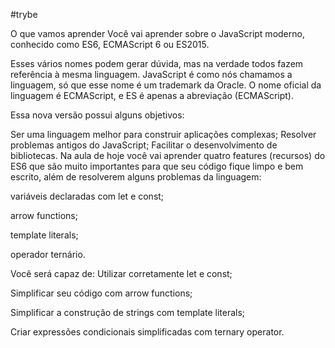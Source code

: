 #trybe

O que vamos aprender
Você vai aprender sobre o JavaScript moderno, conhecido como ES6, ECMAScript 6 ou ES2015.

Esses vários nomes podem gerar dúvida, mas na verdade todos fazem referência à mesma linguagem. JavaScript é como nós chamamos a linguagem, só que esse nome é um trademark da Oracle. O nome oficial da linguagem é ECMAScript, e ES é apenas a abreviação (ECMAScript).

Essa nova versão possui alguns objetivos:

Ser uma linguagem melhor para construir aplicações complexas;
Resolver problemas antigos do JavaScript;
Facilitar o desenvolvimento de bibliotecas.
Na aula de hoje você vai aprender quatro features (recursos) do ES6 que são muito importantes para que seu código fique limpo e bem escrito, além de resolverem alguns problemas da linguagem:

variáveis declaradas com let e const;

arrow functions;

template literals;

operador ternário.

Você será capaz de:
Utilizar corretamente let e const;

Simplificar seu código com arrow functions;

Simplificar a construção de strings com template literals;

Criar expressões condicionais simplificadas com ternary operator.